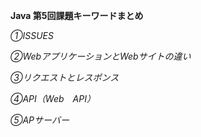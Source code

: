 **Java 第5回課題キーワードまとめ**

*①ISSUES*

*②WebアプリケーションとWebサイトの違い*

*③リクエストとレスポンス*

*④API（Web　API）*

*⑤APサーバー*
